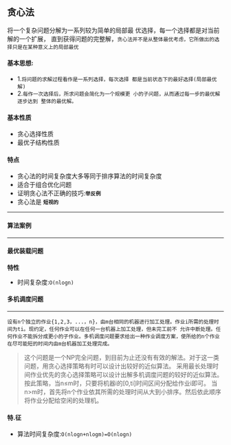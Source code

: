 贪心法
----
将一个复杂问题分解为一系列较为简单的局部最 优选择，每一个选择都是对当前解的一个扩展， 直到获得问题的完整解，`贪心法并不是从整体最优考虑，它所做出的选 
择只是在某种意义上的局部最优`
#### 基本思想:
* 1.`将问题的求解过程看作是一系列选择，每次选择 都是当前状态下的最好选择(局部最优解)`
* 2.`每作一次选择后，所求问题会简化为一个规模更 小的子问题，从而通过每一步的最优解逐步达到 整体的最优解。`
#### 基本性质
  * 贪心选择性质
  * 最优子结构性质
#### 特点
  * 贪心法的时间复杂度大多等同于排序算法的时间复杂度
  * 适合于组合优化问题
  * 证明贪心法不正确的技巧:**`举反例`**
  * 贪心法是 **`短视的`**
----
#### 算法案例
----
#### 最优装载问题
**特性**
* 时间复杂度:`O(nlogn)`
#### 多机调度问题
----
`设有n个独立的作业{1,2,3，...，n}，由m台相同的机器进行加工处理。作业i所需的处理时间为ti。现约定，任何作业可以在任何一台机器上加工处理，但未完工前不
允许中断处理。任何作业不能拆分成更小的子作业。多机调度问题要求给出一种作业调度方案，使所给的n个作业在尽可能短的时间内由m台机器加工处理完成。`

> 这个问题是一个NP完全问题，到目前为止还没有有效的解法。对于这一类问题，用贪心选择策略有时可以设计出较好的近似算法。
采用最长处理时间作业优先的贪心选择策略可以设计出解多机调度问题的较好的近似算法。按此策略，当n≤m时，只要将机器i的[0,ti]时间区间分配给作业i即可。
当n>m时，首先将n个作业依其所需的处理时间从大到小排序。然后依此顺序将作业分配给空闲的处理机。
#### 特.征
* 算法时间复杂度:`O(nlogn+nlogm)=O(nlogn)`
